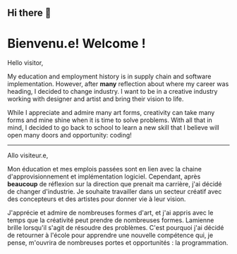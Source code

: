## Hi there 👋

# Bienvenu.e! Welcome !

Hello visitor,

My education and employment history is in supply chain and software implementation. However, after **many** reflection about where my career was heading, I decided to change industry. I want to be in a creative industry working with designer and artist and bring their vision to life.

While I appreciate and admire many art forms, creativity can take many forms and mine shine when it is time to solve problems.
With all that in mind, I decided to go back to school to learn a new skill that I believe will open many doors and opportunity: coding!

--- 

Allo visiteur.e,

Mon éducation et mes emplois passées sont en lien avec la chaine d'approvisionnement et implémentation logiciel. Cependant, après **beaucoup** de réflexion sur la direction que prenait ma carrière, j'ai décidé de changer d'industrie. Je souhaite travailler dans un secteur créatif avec des concepteurs et des artistes pour donner vie à leur vision.

J'apprécie et admire de nombreuses formes d'art, et j'ai appris avec le temps que la créativité peut prendre de nombreuses formes. Lamienne brille lorsqu'il s'agit de résoudre des problèmes.
C'est pourquoi j'ai décidé de retourner à l'école pour apprendre une nouvelle compétence qui, je pense, m'ouvrira de nombreuses portes et opportunités : la programmation.

<!--
**f-simard/f-simard** is a ✨ _special_ ✨ repository because its `README.md` (this file) appears on your GitHub profile.

Here are some ideas to get you started:

- 🔭 I’m currently working on ...
- 🌱 I’m currently learning ...
- 👯 I’m looking to collaborate on ...
- 🤔 I’m looking for help with ...
- 💬 Ask me about ...
- 📫 How to reach me: ...
- 😄 Pronouns: ...
- ⚡ Fun fact: ...
-->
